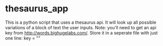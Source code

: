thesaurus_app
=============

This is a python script that uses a thesaurus api. It will look up all possible variations of a block of text the user inputs.
Note: you'll need to get an api key from http://words.bighugelabs.com/. Store it in a seperate file with just one line: key = "<api key>"
